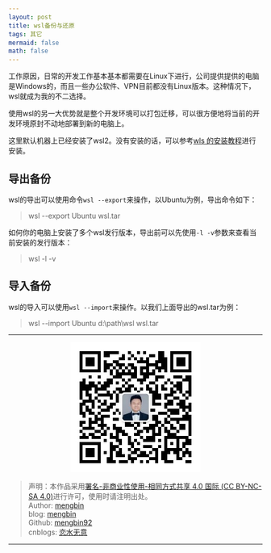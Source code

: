 ```yaml
---
layout: post
title: wsl备份与还原
tags: 其它
mermaid: false
math: false
---   
```


工作原因，日常的开发工作基本基本都需要在Linux下进行，公司提供提供的电脑是Windows的，而且一些办公软件、VPN目前都没有Linux版本。这种情况下，wsl就成为我的不二选择。  

使用wsl的另一大优势就是整个开发环境可以打包迁移，可以很方便地将当前的开发环境原封不动地部署到新的电脑上。  

这里默认机器上已经安装了wsl2。没有安装的话，可以参考[wls
的安装教程](https://learn.microsoft.com/zh-cn/windows/wsl/basic-commands)进行安装。  

## 导出备份  

wsl的导出可以使用命令`wsl --export`来操作，以Ubuntu为例，导出命令如下：  

> wsl --export Ubuntu wsl.tar

如何你的电脑上安装了多个wsl发行版本，导出前可以先使用`-l -v`参数来查看当前安装的发行版本：  

> wsl -l -v  

## 导入备份  

wsl的导入可以使用`wsl --import`来操作。以我们上面导出的wsl.tar为例：  

> wsl --import Ubuntu d:\path\wsl wsl.tar

---

<div align="center">
  <img src="../img/qrcode_wechat.jpg" alt="孟斯特">
</div>

> 声明：本作品采用[署名-非商业性使用-相同方式共享 4.0 国际 (CC BY-NC-SA 4.0)](https://creativecommons.org/licenses/by-nc-sa/4.0/deed.zh)进行许可，使用时请注明出处。  
> Author: [mengbin](mengbin1992@outlook.com)  
> blog: [mengbin](mengbin.top)  
> Github: [mengbin92](https://mengbin92.github.io/)  
> cnblogs: [恋水无意](https://www.cnblogs.com/lianshuiwuyi/)  

---
